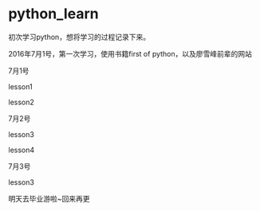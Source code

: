# python_learn
初次学习python，想将学习的过程记录下来。

2016年7月1号，第一次学习，使用书籍first of python，以及廖雪峰前辈的网站

7月1号

lesson1

lesson2

7月2号

lesson3

lesson4

7月3号

lesson3

明天去毕业游啦~回来再更
